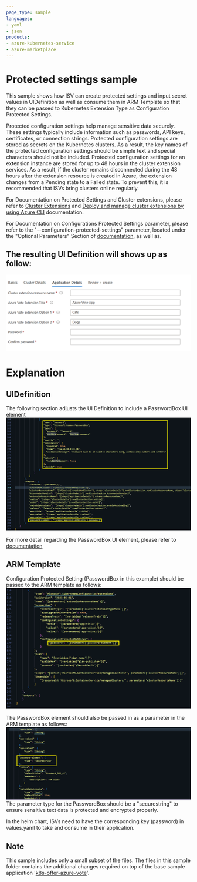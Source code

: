 ```yaml
---
page_type: sample
languages:
- yaml
- json
products:
- azure-kubernetes-service
- azure-marketplace
---
```


# Protected settings sample

This sample shows how ISV can create protected settings and input secret values in UIDefinition as well as consume them in ARM Template so that they can be passed to Kubernetes Extension Type as Configuration Protected Settings.

Protected configuration settings help manage sensitive data securely. These settings typically include information such as passwords, API keys, certificates, or connection strings. Protected configuration settings are stored as secrets on the Kubernetes clusters. As a result, the key names of the protected configuration settings should be simple text and special characters should not be included. Protected configuration settings for an extension instance are stored for up to 48 hours in the cluster extension services. As a result, if the cluster remains disconnected during the 48 hours after the extension resource is created in Azure, the extension changes from a Pending state to a Failed state. To prevent this, it is recommended that ISVs bring clusters online regularly. 

For Documentation on Protected Settings and Cluster extensions, please refer to [Cluster Extensions](https://learn.microsoft.com/en-us/azure/azure-arc/kubernetes/conceptual-extensions) and [Deploy and manage cluster extensions by using Azure CLI](https://learn.microsoft.com/en-us/azure/aks/deploy-extensions-az-cli) documentation.

For Documentation on Configurations Protected Settings parameter, please refer to the "--configuration-protected-settings" parameter, located under the "Optional Parameters" Section of [documentation](https://learn.microsoft.com/en-us/azure/aks/deploy-extensions-az-cli#optional-parameters), as well as.
## The resulting UI Definition will shows up as follow:

![Alt text](images/UI_Sample.PNG)

# Explanation

## UIDefinition
The following section adjusts the UI Definition to include a PasswordBox UI element
![Alt text](images/UIDefinition.PNG)

For more detail regarding the PasswordBox UI element, please refer to [documentation](https://learn.microsoft.com/en-us/azure/azure-resource-manager/managed-applications/microsoft-common-passwordbox)

## ARM Template
Configuration Protected Setting (PasswordBox in this example) should be passed to the ARM template as follows:
![Alt text](images/main_template.PNG)

The PasswordBox element should also be passed in as a parameter in the ARM template as follows:
![Alt text](images/define_parameters_main_template.PNG)
 The parameter type for the PasswordBox should be a "securestring" to ensure sensitive text data is protected and encrypted properly.

In the helm chart, ISVs need to have the corresponding key (password) in values.yaml to take and consume in their application.

## Note
This sample includes only a small subset of the files. The files in this sample folder contains the additional changes required on top of the base sample application '[k8s-offer-azure-vote](../k8s-offer-azure-vote/)'.